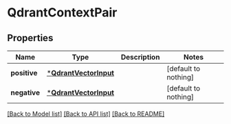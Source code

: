 # QdrantContextPair


## Properties
Name | Type | Description | Notes
------------ | ------------- | ------------- | -------------
**positive** | [***QdrantVectorInput**](QdrantVectorInput.md) |  | [default to nothing]
**negative** | [***QdrantVectorInput**](QdrantVectorInput.md) |  | [default to nothing]


[[Back to Model list]](../README.md#models) [[Back to API list]](../README.md#api-endpoints) [[Back to README]](../README.md)



